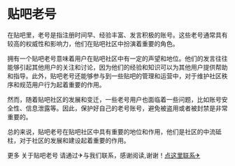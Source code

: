 # 贴吧老号

在贴吧里，老号是指注册时间早、经验丰富、发言积极的账号。这些老号通常具有较高的权威性和影响力，他们在贴吧社区中扮演着重要的角色。

拥有一个贴吧老号意味着用户在贴吧社区中有一定的声望和地位。他们的发言往往能够引起其他用户的关注和讨论，因为他们的经验和知识可以为其他用户提供帮助和指导。此外，贴吧老号还能够参与到一些贴吧的管理和运营中，对于维护社区秩序和规范用户行为起着重要的作用。

然而，随着贴吧社区的发展和变迁，一些老号用户也面临着一些问题，比如账号安全性、信息泄露等。因此，保护好自己的老号账号，避免被盗用或者被封禁是非常重要的。

总的来说，贴吧老号在贴吧社区中具有重要的地位和作用，他们是社区的中流砥柱，对于社区的发展和建设起着重要的作用。

更多 关于贴吧老号 请通过✈与我们联系，感谢阅读,谢谢！[点这里联系✈](https://ads.k02.cc)